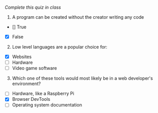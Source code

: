 *Complete this quiz in class*

1. A program can be created without the creator writing any code

- [] True
- [X] False

2. Low level languages are a popular choice for:

- [X] Websites
- [ ] Hardware
- [ ] Video game software

3. Which one of these tools would most likely be in a web developer's environment?

- [ ] Hardware, like a Raspberry Pi
- [X] Browser DevTools
- [ ] Operating system documentation
